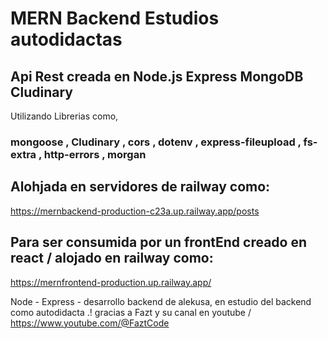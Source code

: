 # MERN Backend Estudios autodidactas #

## Api Rest creada en Node.js Express MongoDB Cludinary ##

Utilizando Librerias como,
### mongoose , Cludinary , cors , dotenv , express-fileupload , fs-extra , http-errors , morgan

## Alohjada en servidores de railway como:
https://mernbackend-production-c23a.up.railway.app/posts

## Para ser consumida por un frontEnd creado en react / alojado en railway como:
https://mernfrontend-production.up.railway.app/


Node - Express - desarrollo backend de alekusa, en estudio del backend como autodidacta .!
gracias a Fazt y su canal en youtube /
https://www.youtube.com/@FaztCode


